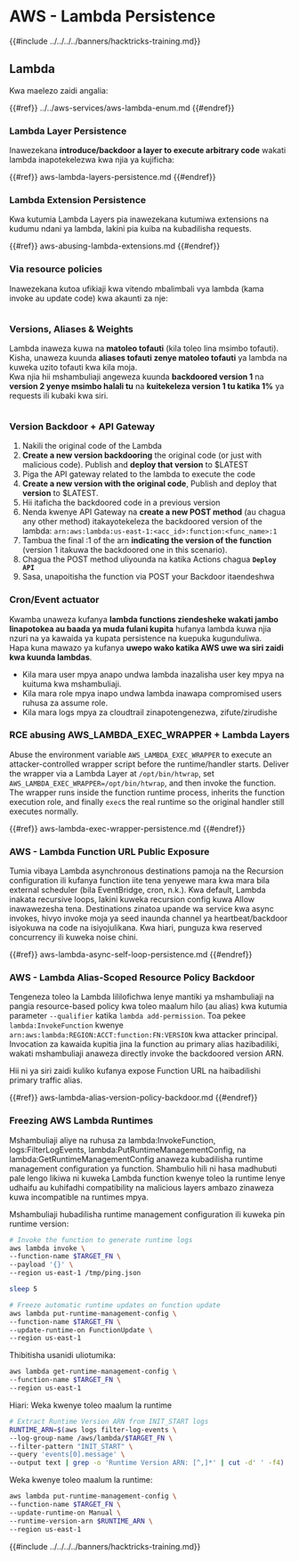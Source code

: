 # AWS - Lambda Persistence

{{#include ../../../../banners/hacktricks-training.md}}

## Lambda

Kwa maelezo zaidi angalia:

{{#ref}}
../../aws-services/aws-lambda-enum.md
{{#endref}}

### Lambda Layer Persistence

Inawezekana **introduce/backdoor a layer to execute arbitrary code** wakati lambda inapotekelezwa kwa njia ya kujificha:

{{#ref}}
aws-lambda-layers-persistence.md
{{#endref}}

### Lambda Extension Persistence

Kwa kutumia Lambda Layers pia inawezekana kutumiwa extensions na kudumu ndani ya lambda, lakini pia kuiba na kubadilisha requests.

{{#ref}}
aws-abusing-lambda-extensions.md
{{#endref}}

### Via resource policies

Inawezekana kutoa ufikiaji kwa vitendo mbalimbali vya lambda (kama invoke au update code) kwa akaunti za nje:

<figure><img src="../../../../images/image (255).png" alt=""><figcaption></figcaption></figure>

### Versions, Aliases & Weights

Lambda inaweza kuwa na **matoleo tofauti** (kila toleo lina msimbo tofauti).\
Kisha, unaweza kuunda **aliases tofauti zenye matoleo tofauti** ya lambda na kuweka uzito tofauti kwa kila moja.\
Kwa njia hii mshambuliaji angeweza kuunda **backdoored version 1** na **version 2 yenye msimbo halali tu** na **kuitekeleza version 1 tu katika 1%** ya requests ili kubaki kwa siri.

<figure><img src="../../../../images/image (120).png" alt=""><figcaption></figcaption></figure>

### Version Backdoor + API Gateway

1. Nakili the original code of the Lambda
2. **Create a new version backdooring** the original code (or just with malicious code). Publish and **deploy that version** to $LATEST
1. Piga the API gateway related to the lambda to execute the code
3. **Create a new version with the original code**, Publish and deploy that **version** to $LATEST.
1. Hii itaficha the backdoored code in a previous version
4. Nenda kwenye API Gateway na **create a new POST method** (au chagua any other method) itakayotekeleza the backdoored version of the lambda: `arn:aws:lambda:us-east-1:<acc_id>:function:<func_name>:1`
1. Tambua the final :1 of the arn **indicating the version of the function** (version 1 itakuwa the backdoored one in this scenario).
5. Chagua the POST method uliyounda na katika Actions chagua **`Deploy API`**
6. Sasa, unapoitisha the function via POST your Backdoor itaendeshwa

### Cron/Event actuator

Kwamba unaweza kufanya **lambda functions ziendesheke wakati jambo linapotokea au baada ya muda fulani kupita** hufanya lambda kuwa njia nzuri na ya kawaida ya kupata persistence na kuepuka kugunduliwa.\
Hapa kuna mawazo ya kufanya **uwepo wako katika AWS uwe wa siri zaidi kwa kuunda lambdas**.

- Kila mara user mpya anapo undwa lambda inazalisha user key mpya na kuituma kwa mshambuliaji.
- Kila mara role mpya inapo undwa lambda inawapa compromised users ruhusa za assume role.
- Kila mara logs mpya za cloudtrail zinapotengenezwa, zifute/zirudishe

### RCE abusing AWS_LAMBDA_EXEC_WRAPPER + Lambda Layers

Abuse the environment variable `AWS_LAMBDA_EXEC_WRAPPER` to execute an attacker-controlled wrapper script before the runtime/handler starts. Deliver the wrapper via a Lambda Layer at `/opt/bin/htwrap`, set `AWS_LAMBDA_EXEC_WRAPPER=/opt/bin/htwrap`, and then invoke the function. The wrapper runs inside the function runtime process, inherits the function execution role, and finally `exec`s the real runtime so the original handler still executes normally.

{{#ref}}
aws-lambda-exec-wrapper-persistence.md
{{#endref}}

### AWS - Lambda Function URL Public Exposure

Tumia vibaya Lambda asynchronous destinations pamoja na the Recursion configuration ili kufanya function iite tena yenyewe mara kwa mara bila external scheduler (bila EventBridge, cron, n.k.). Kwa default, Lambda inakata recursive loops, lakini kuweka recursion config kuwa Allow inawawezesha tena. Destinations zinatoa upande wa service kwa async invokes, hivyo invoke moja ya seed inaunda channel ya heartbeat/backdoor isiyokuwa na code na isiyojulikana. Kwa hiari, punguza kwa reserved concurrency ili kuweka noise chini.

{{#ref}}
aws-lambda-async-self-loop-persistence.md
{{#endref}}

### AWS - Lambda Alias-Scoped Resource Policy Backdoor

Tengeneza toleo la Lambda lililofichwa lenye mantiki ya mshambuliaji na pangia resource-based policy kwa toleo maalum hilo (au alias) kwa kutumia parameter `--qualifier` katika `lambda add-permission`. Toa pekee `lambda:InvokeFunction` kwenye `arn:aws:lambda:REGION:ACCT:function:FN:VERSION` kwa attacker principal. Invocation za kawaida kupitia jina la function au primary alias hazibadiliki, wakati mshambuliaji anaweza directly invoke the backdoored version ARN.

Hii ni ya siri zaidi kuliko kufanya expose Function URL na haibadilishi primary traffic alias.

{{#ref}}
aws-lambda-alias-version-policy-backdoor.md
{{#endref}}

### Freezing AWS Lambda Runtimes

Mshambuliaji aliye na ruhusa za lambda:InvokeFunction, logs:FilterLogEvents, lambda:PutRuntimeManagementConfig, na lambda:GetRuntimeManagementConfig anaweza kubadilisha runtime management configuration ya function. Shambulio hili ni hasa madhubuti pale lengo likiwa ni kuweka Lambda function kwenye toleo la runtime lenye udhaifu au kuhifadhi compatibility na malicious layers ambazo zinaweza kuwa incompatible na runtimes mpya.

Mshambuliaji hubadilisha runtime management configuration ili kuweka pin runtime version:
```bash
# Invoke the function to generate runtime logs
aws lambda invoke \
--function-name $TARGET_FN \
--payload '{}' \
--region us-east-1 /tmp/ping.json

sleep 5

# Freeze automatic runtime updates on function update
aws lambda put-runtime-management-config \
--function-name $TARGET_FN \
--update-runtime-on FunctionUpdate \
--region us-east-1
```
Thibitisha usanidi uliotumika:
```bash
aws lambda get-runtime-management-config \
--function-name $TARGET_FN \
--region us-east-1
```
Hiari: Weka kwenye toleo maalum la runtime
```bash
# Extract Runtime Version ARN from INIT_START logs
RUNTIME_ARN=$(aws logs filter-log-events \
--log-group-name /aws/lambda/$TARGET_FN \
--filter-pattern "INIT_START" \
--query 'events[0].message' \
--output text | grep -o 'Runtime Version ARN: [^,]*' | cut -d' ' -f4)
```
Weka kwenye toleo maalum la runtime:
```bash
aws lambda put-runtime-management-config \
--function-name $TARGET_FN \
--update-runtime-on Manual \
--runtime-version-arn $RUNTIME_ARN \
--region us-east-1
```
{{#include ../../../../banners/hacktricks-training.md}}
